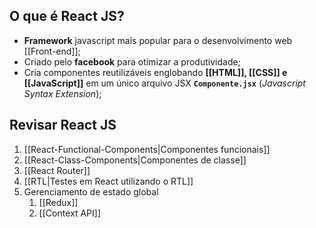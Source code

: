 
## O que é React JS?

- **Framework** javascript mais popular para o desenvolvimento web [[Front-end]];
- Criado pelo **facebook** para otimizar a produtividade;
- Cria componentes reutilizáveis englobando **[[HTML]], [[CSS]] e [[JavaScript]]** em um único arquivo JSX **`Componente.jsx`** (*Javascript Syntax Extension*);

## Revisar React JS
1. [[React-Functional-Components|Componentes funcionais]]
2. [[React-Class-Components|Componentes de classe]]
3. [[React Router]]
4. [[RTL|Testes em React utilizando o RTL]]
5. Gerenciamento de estado global
	1. [[Redux]]
	2. [[Context API]]